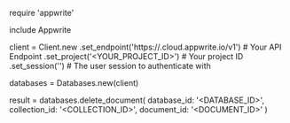 require 'appwrite'

include Appwrite

client = Client.new
    .set_endpoint('https://<REGION>.cloud.appwrite.io/v1') # Your API Endpoint
    .set_project('<YOUR_PROJECT_ID>') # Your project ID
    .set_session('') # The user session to authenticate with

databases = Databases.new(client)

result = databases.delete_document(
    database_id: '<DATABASE_ID>',
    collection_id: '<COLLECTION_ID>',
    document_id: '<DOCUMENT_ID>'
)
